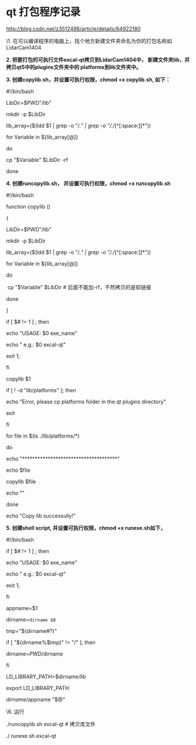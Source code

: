 # qt 打包程序记录

http://blog.csdn.net/z3512498/article/details/64922180

\1. 在可以编译程序的电脑上，找个地方新建文件夹命名为你的打包名称如LidarCam1404

**2. 把要打包的可执行文件excal-qt拷贝到LidarCam1404中， 新建文件夹lib，并拷贝qt5中的plugins文件夹中的 platforms到lib文件夹中。**

**3. 创建copylib.sh，并设置可执行权限，chmod +x copylib.sh, 如下：**

\#!/bin/bash

LibDir=$PWD"/lib"

mkdir -p $LibDir

lib_array=($(ldd $1 | grep -o "/.*" | grep -o "/.*/[^[:space:]]*"))

for Variable in ${lib_array[@]}

do

  cp "$Variable" $LibDir -rf

done

**4.  创建runcopylib.sh， 并设置可执行权限，chmod +x runcopylib.sh**

\#!/bin/bash

function copylib ()

{

  LibDir=$PWD"/lib"

  mkdir -p $LibDir

  lib_array=($(ldd $1 | grep -o "/.*" | grep -o "/.*/[^[:space:]]*"))

  for Variable in ${lib_array[@]}

  do

​    cp "$Variable" $LibDir # 后面不能加-rf，不然拷贝的是软链接

  done

}

if [ $# != 1 ] ; then

  echo "USAGE: $0 exe_name"

  echo " e.g.: $0 excal-qt"

  exit 1;

fi

copylib $1

if [ ! -d "lib/platforms" ]; then

  echo "Error, please cp platforms folder in the qt plugins directory"

  exit

fi

for file in $(ls ./lib/platforms/*)

do

  echo "*************************************"

  echo $file

  copylib $file

  echo ""

done

echo "Copy lib successully!"

**5. 创建shell script,  并设置可执行权限，chmod +x runexe.sh如下，**

\#!/bin/bash

if [ $# != 1 ] ; then

  echo "USAGE: $0 exe_name"

  echo " e.g.: $0 excal-qt"

  exit 1;

fi

appname=$1

dirname=`dirname $0`

tmp="${dirname#?}"

if [ "${dirname%$tmp}" != "/" ]; then

  dirname=$PWD/$dirname

fi

LD_LIBRARY_PATH=$dirname/lib

export LD_LIBRARY_PATH

$dirname/$appname "$@"

\6. 运行

./runcopylib.sh excal-qt  # 拷贝库文件

./ runexe.sh  excal-qt 